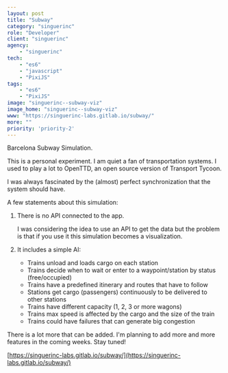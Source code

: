 ```yaml
---
layout: post
title: "Subway"
category: "singuerinc"
role: "Developer"
client: "singuerinc"
agency:
    - "singuerinc"
tech:
    - "es6"
    - "javascript"
    - "PixiJS"
tags:
    - "es6"
    - "PixiJS"
image: "singuerinc--subway-viz"
image_home: "singuerinc--subway-viz"
www: "https://singuerinc-labs.gitlab.io/subway/"
more: ""
priority: 'priority-2'
---
```


Barcelona Subway Simulation.

This is a personal experiment. I am quiet a fan of transportation systems. I used to play a lot to
OpenTTD, an open source version of Transport Tycoon.

I was always fascinated by the (almost) perfect synchronization that the system should have.

A few statements about this simulation:

1. There is no API connected to the app.

    I was considering the idea to use an API to get the data but
the problem is that if you use it this simulation becomes a visualization.

2. It includes a simple AI:
 
    - Trains unload and loads cargo on each station
    - Trains decide when to wait or enter to a waypoint/station by status (free/occupied)
    - Trains have a predefined itinerary and routes that have to follow
    - Stations get cargo (passengers) continuously to be delivered to other stations
    - Trains have different capacity (1, 2, 3 or more wagons)
    - Trains max speed is affected by the cargo and the size of the train
    - Trains could have failures that can generate big congestion
    
There is a lot more that can be added. I'm planning to add more and more features in the coming weeks. Stay tuned!

[https://singuerinc-labs.gitlab.io/subway/](https://singuerinc-labs.gitlab.io/subway/)

